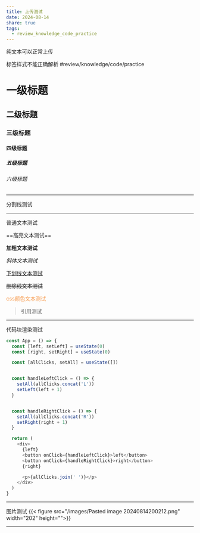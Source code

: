 ```yaml
---
title: 上传测试
date: 2024-08-14
share: true
tags:
  - review_knowledge_code_practice
---
```


纯文本可以正常上传

标签样式不能正确解析
#review/knowledge/code/practice 
# 一级标题

## 二级标题

### 三级标题

#### 四级标题

##### 五级标题

###### 六级标题

---

分割线测试

---

普通文本测试

==高亮文本测试==

**加粗文本测试**

*斜体文本测试*

<u>下划线文本测试</u>

~~删除线文本测试~~

<font color="#f79646">css颜色文本测试</font>

> 引用测试

---

代码块渲染测试
```js
const App = () => {
  const [left, setLeft] = useState(0)
  const [right, setRight] = useState(0)

  const [allClicks, setAll] = useState([])


  const handleLeftClick = () => {
    setAll(allClicks.concat('L'))
    setLeft(left + 1)
  }


  const handleRightClick = () => {
    setAll(allClicks.concat('R'))
    setRight(right + 1)
  }

  return (
    <div>
      {left}
      <button onClick={handleLeftClick}>left</button>
      <button onClick={handleRightClick}>right</button>
      {right}

      <p>{allClicks.join(' ')}</p>
    </div>
  )
}
```

---

图片测试
{{< figure src="/images/Pasted image 20240814200212.png"  width="202" height="">}}

---

